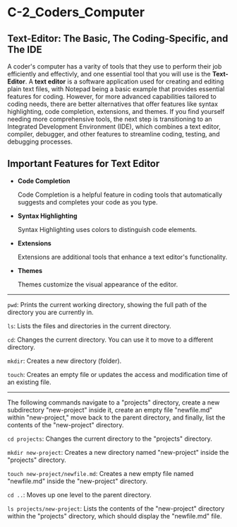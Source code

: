 # C-2_Coders_Computer

## Text-Editor: The Basic, The Coding-Specific, and The IDE
A coder's computer has a varity of tools that they use to perform their job efficiently and effectivly, and one essential tool that you will use is the **Text-Editor**. A **text editor** is a software application used for creating and editing plain text files, with Notepad being a basic example that provides essential features for coding. However, for more advanced capabilities tailored to coding needs, there are better alternatives that offer features like syntax highlighting, code completion, extensions, and themes. If you find yourself needing more comprehensive tools, the next step is transitioning to an Integrated Development Environment (IDE), which combines a text editor, compiler, debugger, and other features to streamline coding, testing, and debugging processes.


## Important Features for Text Editor

- **Code Completion**

  Code Completion is a helpful feature in coding tools that automatically suggests and completes your code as you type.

- **Syntax Highlighting**

  Syntax Highlighting uses colors to distinguish code elements.

- **Extensions**

  Extensions are additional tools that enhance a text editor's functionality.

- **Themes**

  Themes customize the visual appearance of the editor.

***  

`pwd`: Prints the current working directory, showing the full path of the directory you are currently in.

`ls`: Lists the files and directories in the current directory.

`cd`: Changes the current directory. You can use it to move to a different directory.

`mkdir`: Creates a new directory (folder).

`touch`: Creates an empty file or updates the access and modification time of an existing file.

***

The following commands navigate to a "projects" directory, create a new subdirectory "new-project" inside it, create an empty file "newfile.md" within "new-project," move back to the parent directory, and finally, list the contents of the "new-project" directory.

  
`cd projects`: Changes the current directory to the "projects" directory.

`mkdir new-project`: Creates a new directory named "new-project" inside the "projects" directory.

`touch new-project/newfile.md`: Creates a new empty file named "newfile.md" inside the "new-project" directory.

`cd ..`: Moves up one level to the parent directory.

`ls projects/new-project`: Lists the contents of the "new-project" directory within the "projects" directory, which should display the "newfile.md" file.

